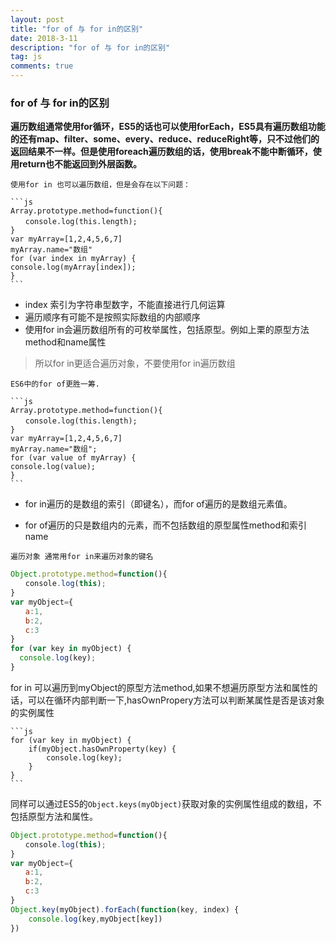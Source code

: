 ```yaml
---
layout: post
title: "for of 与 for in的区别"
date: 2018-3-11
description: "for of 与 for in的区别"
tag: js
comments: true
---
```


### for of 与 for in的区别

**遍历数组通常使用for循环，ES5的话也可以使用forEach，ES5具有遍历数组功能的还有map、filter、some、every、reduce、reduceRight等，只不过他们的返回结果不一样。但是使用foreach遍历数组的话，使用break不能中断循环，使用return也不能返回到外层函数。**

`使用for in 也可以遍历数组，但是会存在以下问题：`

    ```js
    Array.prototype.method=function(){
    　　console.log(this.length);
    }
    var myArray=[1,2,4,5,6,7]
    myArray.name="数组"
    for (var index in myArray) {
    console.log(myArray[index]);
    }
    ```

- index 索引为字符串型数字，不能直接进行几何运算
- 遍历顺序有可能不是按照实际数组的内部顺序
- 使用for in会遍历数组所有的可枚举属性，包括原型。例如上栗的原型方法method和name属性

> 所以for in更适合遍历对象，不要使用for in遍历数组

`ES6中的for of更胜一筹.`

    ```js
    Array.prototype.method=function(){
    　　console.log(this.length);
    }
    var myArray=[1,2,4,5,6,7]
    myArray.name="数组";
    for (var value of myArray) {
    console.log(value);
    }
    ```

- for in遍历的是数组的索引（即键名），而for of遍历的是数组元素值。

- for of遍历的只是数组内的元素，而不包括数组的原型属性method和索引name

`遍历对象 通常用for in来遍历对象的键名`

```js
Object.prototype.method=function(){
　　console.log(this);
}
var myObject={
　　a:1,
　　b:2,
　　c:3
}
for (var key in myObject) {
  console.log(key);
}
```

for in 可以遍历到myObject的原型方法method,如果不想遍历原型方法和属性的话，可以在循环内部判断一下,hasOwnPropery方法可以判断某属性是否是该对象的实例属性

    ```js
    for (var key in myObject) {
        if(myObject.hasOwnProperty(key) {
            console.log(key);
        }
    }
    ```

同样可以通过ES5的`Object.keys(myObject)`获取对象的实例属性组成的数组，不包括原型方法和属性。

```js
Object.prototype.method=function(){
　　console.log(this);
}
var myObject={
　　a:1,
　　b:2,
　　c:3
}
Object.key(myObject).forEach(function(key, index) {
    console.log(key,myObject[key])
})
```